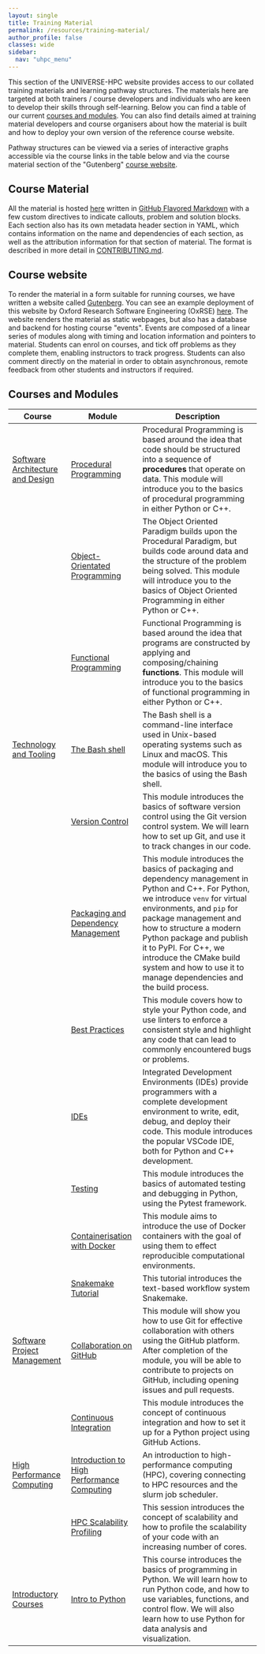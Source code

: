 ```yaml
---
layout: single  
title: Training Material
permalink: /resources/training-material/
author_profile: false
classes: wide
sidebar:
  nav: "uhpc_menu"
---
```


This section of the UNIVERSE-HPC website provides access to our collated
training materials and learning pathway structures. The materials here are
targeted at both trainers / course developers and individuals who are keen to
develop their skills through self-learning. Below you can find a table of our
current [courses and modules](#courses-and-modules). You can also find details
aimed at training material developers and course organisers about how the
material is built and how to deploy your own version of the reference course
website.

Pathway structures can be viewed via a series of interactive graphs accessible
via the course links in the table below and via the course material section of
the "Gutenberg" [course website](#course-website).

## Course Material

All the material is hosted [here](https://github.com/UNIVERSE-HPC/course-material) written in [GitHub Flavored Markdown](https://github.github.com/gfm/) with a few custom directives to indicate callouts, problem and solution blocks. Each section also has its own metadata header section in YAML, which contains information on the name and dependencies of each section, as well as the attribution information for that section of material. The format is described in more detail in [CONTRIBUTING.md](https://github.com/UNIVERSE-HPC/course-material/blob/main/CONTRIBUTING.md).

## Course website

To render the material in a form suitable for running courses, we have written a website called [Gutenberg](https://github.com/OxfordRSE/gutenberg). You can see an example deployment of this website by Oxford Research Software Engineering (OxRSE) [here](https://train.oxrse.uk/). The website renders the material as static webpages, but also has a database and backend for hosting course "events". Events are composed of a linear series of modules along with timing and location information and pointers to material. Students can enrol on courses, and tick off problems as they complete them, enabling instructors to track progress. Students can also comment directly on the material in order to obtain asynchronous, remote feedback from other students and instructors if required. 

## Courses and Modules

| Course | Module | Description |
| --- | --- | --- |
| [Software Architecture and Design](https://train.oxrse.uk/material/software_architecture_and_design) | [Procedural Programming](https://train.oxrse.uk/material/software_architecture_and_design/procedural) | Procedural Programming is based around the idea that code should be structured into a sequence of **procedures** that operate on data. This module will introduce you to the basics of procedural programming in either Python or C++.  |
| | [Object-Orientated Programming](https://train.oxrse.uk/material/software_architecture_and_design/object_orientated) | The Object Oriented Paradigm builds upon the Procedural Paradigm, but builds code around data and the structure of the problem being solved. This module will introduce you to the basics of Object Oriented Programming in either Python or C++.  |
| | [Functional Programming](https://train.oxrse.uk/material/software_architecture_and_design/functional) | Functional Programming is based around the idea that programs are constructed by applying and composing/chaining **functions**. This module will introduce you to the basics of functional programming in either Python or C++.  |
| [Technology and Tooling](https://train.oxrse.uk/material/technology_and_tooling) | [The Bash shell](https://train.oxrse.uk/material/technology_and_tooling/bash_shell) | The Bash shell is a command-line interface used in Unix-based operating systems such as Linux and macOS. This module will introduce you to the basics of using the Bash shell.  |
| | [Version Control](https://train.oxrse.uk/material/technology_and_tooling/version_control) | This module introduces the basics of software version control using the Git version control system. We will learn how to set up Git, and use it to track changes in our code.  |
| | [Packaging and Dependency Management](https://train.oxrse.uk/material/technology_and_tooling/packaging_dependency_management) | This module introduces the basics of packaging and dependency management in Python and C++. For Python, we introduce `venv` for virtual environments, and `pip` for package management and how to structure a modern Python package and publish it to PyPI. For C++, we introduce the CMake build system and how to use it to manage dependencies and the build process.  |
| | [Best Practices](https://train.oxrse.uk/material/technology_and_tooling/best_practices) | This module covers how to style your Python code, and use linters to enforce a consistent style and highlight any code that can lead to commonly encountered bugs or problems.  |
| | [IDEs](https://train.oxrse.uk/material/technology_and_tooling/ide) | Integrated Development Environments (IDEs) provide programmers with a complete development environment to write, edit, debug, and deploy their code. This module introduces the popular VSCode IDE, both for Python and C++ development.  |
| | [Testing](https://train.oxrse.uk/material/technology_and_tooling/testing) | This module introduces the basics of automated testing and debugging in Python, using the Pytest framework.  |
| | [Containerisation with Docker](https://train.oxrse.uk/material/technology_and_tooling/docker) | This module aims to introduce the use of Docker containers with the goal of using them to effect reproducible computational environments.  |
| | [Snakemake Tutorial](https://train.oxrse.uk/material/technology_and_tooling/snakemake) | This tutorial introduces the text-based workflow system Snakemake.  |
| [Software Project Management](https://train.oxrse.uk/material/software_project_management) | [Collaboration on GitHub](https://train.oxrse.uk/material/software_project_management/collaboration) | This module will show you how to use Git for effective collaboration with others using the GitHub platform. After completion of the module, you will be able to contribute to projects on GitHub, including opening issues and pull requests.  |
| | [Continuous Integration](https://train.oxrse.uk/material/software_project_management/continuous_integration) | This module introduces the concept of continuous integration and how to set it up for a Python project using GitHub Actions.  |
| [High Performance Computing](https://train.oxrse.uk/material/high_performance_computing) | [Introduction to High Performance Computing](https://train.oxrse.uk/material/high_performance_computing/hpc_intro) | An introduction to high-performance computing (HPC), covering connecting to HPC resources and the slurm job scheduler.  |
| | [HPC Scalability Profiling](https://train.oxrse.uk/material/high_performance_computing/hpc_scalability_profiling) | This session introduces the concept of scalability and how to profile the scalability of your code with an increasing number of cores.  |
| [Introductory Courses](https://train.oxrse.uk/material/introductory_courses) | [Intro to Python](https://train.oxrse.uk/material/introductory_courses/python) | This course introduces the basics of programming in Python. We will learn how to run Python code, and how to use variables, functions, and control flow. We will also learn how to use Python for data analysis and visualization.  |